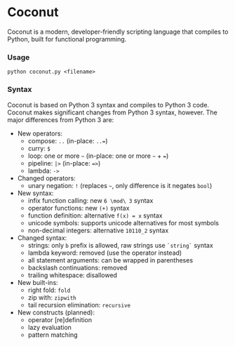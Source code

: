Coconut
=======

Coconut is a modern, developer-friendly scripting language that compiles to Python, built for functional programming.

### Usage

`python coconut.py <filename>`

### Syntax

Coconut is based on Python 3 syntax and compiles to Python 3 code. Coconut makes significant changes from Python 3 syntax, however. The major differences from Python 3 are:

* New operators:
	* compose: `..` (in-place: `..=`)
	* curry: `$`
	* loop: one or more `~` (in-place: one or more `~` + `=`)
	* pipeline: `|>` (in-place: `=>`)
	* lambda: `->`
* Changed operators:
	* unary negation: `!` (replaces `~`, only difference is it negates `bool`)
* New syntax:
	* infix function calling: new `6 \mod\ 3` syntax
	* operator functions: new `(+)` syntax
	* function definition: alternative `f(x) = x` syntax
	* unicode symbols: supports unicode alternatives for most symbols
	* non-decimal integers: alternative `10110_2` syntax
* Changed syntax:
	* strings: only `b` prefix is allowed, raw strings use `` `string` `` syntax
	* lambda keyword: removed (use the operator instead)
	* all statement arguments: can be wrapped in parentheses
	* backslash continuations: removed
	* trailing whitespace: disallowed
* New built-ins:
	* right fold: `fold`
	* zip with: `zipwith`
	* tail recursion elimination: `recursive`
* New constructs (planned):
	* operator [re]definition
	* lazy evaluation
	* pattern matching
